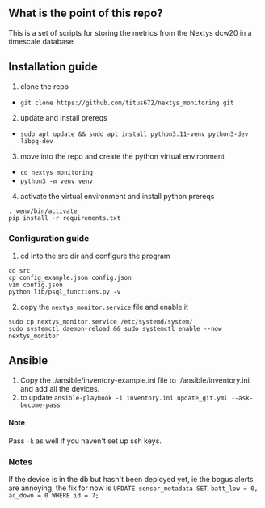 ## What is the point of this repo?

This is a set of scripts for storing the metrics
from the Nextys dcw20 in a timescale database

## Installation guide

1. clone the repo
 - `git clone https://github.com/titus672/nextys_monitoring.git`
2. update and install prereqs
 - `sudo apt update && sudo apt install python3.11-venv python3-dev libpq-dev`
3. move into the repo and create the python virtual environment
 - `cd nextys_monitoring`
 - `python3 -m venv venv`
4. activate the virtual environment and install python prereqs
```
. venv/bin/activate
pip install -r requirements.txt
```
### Configuration guide

1. cd into the src dir and configure the program
```
cd src
cp config_example.json config.json
vim config.json
python lib/psql_functions.py -v
```
2. copy the `nextys_monitor.service` file and enable it
```
sudo cp nextys_monitor.service /etc/systemd/system/
sudo systemctl daemon-reload && sudo systemctl enable --now nextys_monitor
```
## Ansible
1. Copy the ./ansible/inventory-example.ini file to ./ansible/inventory.ini and add all the devices.
2. to update `ansible-playbook -i inventory.ini update_git.yml --ask-become-pass`
#### Note
Pass `-k` as well if you haven't set up ssh keys.


### Notes
If the device is in the db but hasn't been deployed yet, ie the bogus alerts
are annoying, the fix for now is `UPDATE sensor_metadata SET batt_low = 0, ac_down = 0 WHERE id = 7;`
